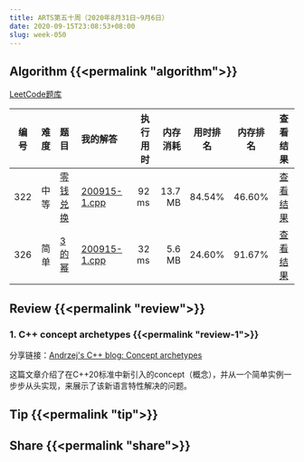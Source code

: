 ```yaml
---
title: ARTS第五十周（2020年8月31日~9月6日）
date: 2020-09-15T23:08:53+08:00
slug: week-050
---
```


## Algorithm {{<permalink "algorithm">}}

[LeetCode题库](https://leetcode-cn.com/problemset/all/)

| 编号 | 难度 | 题目 | 我的解答 | 执行用时 | 内存消耗 | 用时排名 | 内存排名 | 查看结果 |
|:----:|:----:|:-----|:---------|---------:|---------:|:--------:|:--------:|:--------:|
| 322 | 中等 | [零钱兑换](https://leetcode-cn.com/problems/coin-change/) | [200915-1.cpp](https://github.com/yanlinlin82/leetcode/blob/master/00322_coin-change/200915-1.cpp) | 92 ms | 13.7 MB | 84.54% | 46.60% | [查看结果](https://leetcode-cn.com/submissions/detail/108387332/) |
| 326 | 简单 | [3的幂](https://leetcode-cn.com/problems/power-of-three/) | [200915-1.cpp](https://github.com/yanlinlin82/leetcode/blob/master/00326_power-of-three/200915-1.cpp) | 32 ms | 5.6 MB | 24.60% | 91.67% | [查看结果](https://leetcode-cn.com/submissions/detail/108391896/) |

## Review {{<permalink "review">}}

### 1. C++ concept archetypes {{<permalink "review-1">}}

分享链接：[Andrzej's C++ blog: Concept archetypes](https://akrzemi1.wordpress.com/2020/09/02/concept-archetypes/)

这篇文章介绍了在C++20标准中新引入的concept（概念），并从一个简单实例一步步从头实现，来展示了该新语言特性解决的问题。

## Tip {{<permalink "tip">}}


## Share {{<permalink "share">}}


